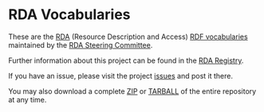 # RDA Vocabularies

These are the [RDA](http://www.rdatoolkit.org/) (Resource Description and Access) [RDF vocabularies](http://en.wikipedia.org/wiki/Resource_Description_Framework#RDF_Vocabulary) maintained by the [RDA Steering Committee](http://www.rda-rsc.org/).

Further information about this project can be found in the [RDA Registry](http://www.rdaregistry.info/). 

If you have an issue, please visit the project [issues](https://github.com/RDVocab/RDA-Vocabularies/issues) 
and post it there.

You may also download a complete [ZIP](https://github.com/RDVocab/RDA-Vocabularies/zipball/master) or
[TARBALL](https://github.com/RDVocab/RDA-Vocabularies/tarball/master) of the entire repository at any time.
